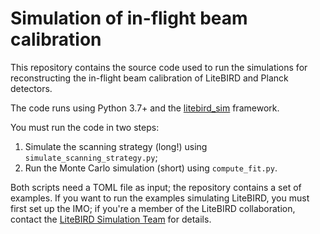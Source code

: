 # Simulation of in-flight beam calibration

This repository contains the source code used to run the simulations
for reconstructing the in-flight beam calibration of LiteBIRD and
Planck detectors.

The code runs using Python 3.7+ and the
[litebird_sim](https://github.com/litebird/litebird_sim) framework.

You must run the code in two steps:

1. Simulate the scanning strategy (long!) using
   `simulate_scanning_strategy.py`;
2. Run the Monte Carlo simulation (short) using `compute_fit.py`.

Both scripts need a TOML file as input; the repository contains a set
of examples. If you want to run the examples simulating LiteBIRD, you
must first set up the IMO; if you're a member of the LiteBIRD
collaboration, contact the [LiteBIRD Simulation
Team](mailto:litebird_pipe@db.ipmu.jp) for details.
